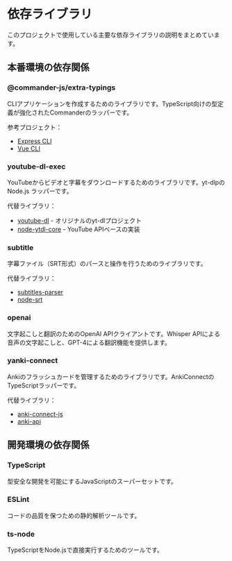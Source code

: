 # 依存ライブラリ

このプロジェクトで使用している主要な依存ライブラリの説明をまとめています。

## 本番環境の依存関係

### @commander-js/extra-typings

CLIアプリケーションを作成するためのライブラリです。TypeScript向けの型定義が強化されたCommanderのラッパーです。

参考プロジェクト：
- [Express CLI](https://github.com/expressjs/express/tree/master/bin)
- [Vue CLI](https://github.com/vuejs/vue-cli)

### youtube-dl-exec

YouTubeからビデオと字幕をダウンロードするためのライブラリです。yt-dlpの Node.js ラッパーです。

代替ライブラリ：
- [youtube-dl](https://github.com/ytdl-org/youtube-dl) - オリジナルのyt-dlプロジェクト
- [node-ytdl-core](https://github.com/fent/node-ytdl-core) - YouTube APIベースの実装

### subtitle

字幕ファイル（SRT形式）のパースと操作を行うためのライブラリです。

代替ライブラリ：
- [subtitles-parser](https://github.com/bazh/subtitles-parser)
- [node-srt](https://github.com/joshnuss/node-srt)

### openai

文字起こしと翻訳のためのOpenAI APIクライアントです。Whisper APIによる音声の文字起こしと、GPT-4による翻訳機能を提供します。

### yanki-connect

Ankiのフラッシュカードを管理するためのライブラリです。AnkiConnectのTypeScriptラッパーです。

代替ライブラリ：
- [anki-connect-js](https://github.com/FooSoft/anki-connect-js)
- [anki-api](https://github.com/kerrickstaley/anki-api)

## 開発環境の依存関係

### TypeScript

型安全な開発を可能にするJavaScriptのスーパーセットです。

### ESLint

コードの品質を保つための静的解析ツールです。

### ts-node

TypeScriptをNode.jsで直接実行するためのツールです。

